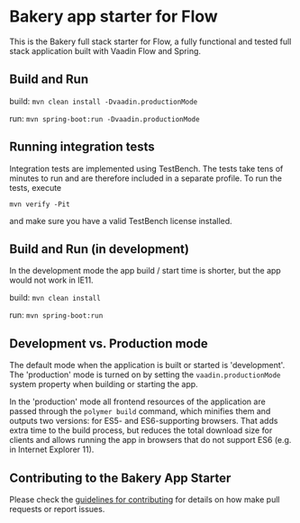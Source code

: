 # Bakery app starter for Flow

This is the Bakery full stack starter for Flow, a fully functional and tested full stack application built with Vaadin Flow and Spring.

## Build and Run

build: `mvn clean install -Dvaadin.productionMode`

run: `mvn spring-boot:run -Dvaadin.productionMode`

## Running integration tests

Integration tests are implemented using TestBench. The tests take tens of minutes to run and are therefore included in a separate profile. To run the tests, execute

`mvn verify -Pit`

and make sure you have a valid TestBench license installed.

## Build and Run (in development)

In the development mode the app build / start time is shorter, but the app would not work in IE11.

build: `mvn clean install`

run:  `mvn spring-boot:run`


## Development vs. Production mode

The default mode when the application is built or started is 'development'. The 'production' mode is turned on by setting the `vaadin.productionMode` system property when building or starting the app.

In the 'production' mode all frontend resources of the application are passed through the `polymer build` command, which minifies them and outputs two versions: for ES5- and ES6-supporting browsers. That adds extra time to the build process, but reduces the total download size for clients and allows running the app in browsers that do not support ES6 (e.g. in Internet Explorer 11).


## Contributing to the Bakery App Starter

Please check the [guidelines for contributing](CONTRIBUTING.md) for details on how make pull requests or report issues.
